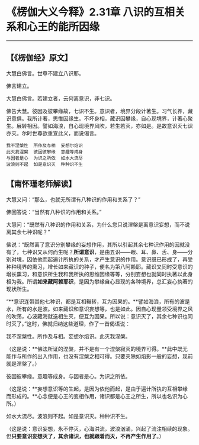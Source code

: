 # 《楞伽大义今释》2.31章 八识的互相关系和心王的能所因缘

------

## 【《楞伽经》原文】

大慧白佛言。世尊不建立八识耶。

佛言建立。

大慧白佛言。若建立者，云何离意识，非七识。

佛告大慧。彼因及彼攀缘故，七识不生。意识者，境界分段计著生。习气长养，藏识意俱。我所计著，思惟因缘生。不坏身相，藏识因攀缘，自心现境界，计著心聚生。展转相因。譬如海浪，自心现境界风吹，若生若灭，亦如是。是故意识灭七识亦灭。尔时世尊欲重宣此义，而说偈言。

```
我不涅槃性  所作及与相  妄想尔焰识
此灭我涅槃  彼因彼攀缘  意趣等成身
与因者是心  为识之所依  如水大流尽
波浪则不起  如是意识灭  种种识不生
```



## 【南怀瑾老师解读】

大慧又问：“那么，也就无所谓有八种识的作用和关系了？”

佛回答说：“当然有八种识的作用和关系。”

大慧问：“既然有八种识的作用和关系，为什么您只说涅槃是离意识妄想，而不说离其余七种识呢？”

佛说：“既然离了意识分别攀缘的妄想作用，其所以引起其余七种识作用的因就没有了，七种识又从何而生呢？**所谓意识**，是由五识——眼、耳、鼻、舌、身——分别对境，因依他而起遍计所执的关系，才产生意识的作用。意识既已形成了，再受种种境界的熏习，增长如来藏识的种子，便名为第八阿赖耶。藏识又同时受意识的增长熏习，和意识所生我和我所执的思维因缘等等，分别妄想也就同时执著以此身相为我。所谓**如来藏阿赖耶识**，是因为攀缘自心显现的各种境界，总汇妄心执著的现状所生。

“**意识连带其他七种识，都是互相辗转，互为因果的。**譬如海浪，所有的波是水，所有的水是波。如来藏识和意识妄想等，也是如此。因自心现量领受境界之风的吹荡，心波藏海就迭相生灭，便互为因果。所以说：意识灭了，其余七种识也同时灭了。”这时，佛就归纳这些道理，作了一首偈语说：

我不涅槃性。所作及与相。妄想尔焰识。此灭我涅槃。

（这是说：**佛法所证的涅槃，并不是有一个涅槃寂灭的境界可得。**此中既无能作与所作的出入作用，也没有涅槃之相可得。只要灭除如焰影一般的妄想，现前就是涅槃了。）

彼因彼攀缘。意趣等成身。与因者是心。为识之所依。

（这是说：**妄想意识等的生起，是因为依他而起，是由于遍计所执的互相攀缘而形成的。**心念便是心王的变相作用，诸识都是心王之所生，所以也名识为心所。）

如水大流尽。波浪则不起。如是意识灭。种种识不生。

（这是说：意识妄想，永不停灭，心海洪流，波浪汹涌，兴起了流注相续的现象。但**只要意识妄想灭了，其余诸识，也就跟着而灭，不再产生作用了**。）
